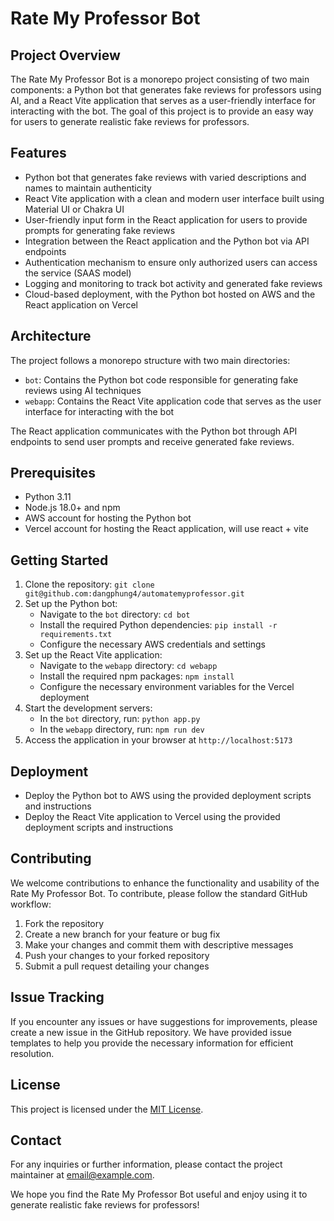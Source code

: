 # Rate My Professor Bot

## Project Overview
The Rate My Professor Bot is a monorepo project consisting of two main components: a Python bot that generates fake reviews for professors using AI, and a React Vite application that serves as a user-friendly interface for interacting with the bot. The goal of this project is to provide an easy way for users to generate realistic fake reviews for professors.

## Features
- Python bot that generates fake reviews with varied descriptions and names to maintain authenticity
- React Vite application with a clean and modern user interface built using Material UI or Chakra UI
- User-friendly input form in the React application for users to provide prompts for generating fake reviews
- Integration between the React application and the Python bot via API endpoints
- Authentication mechanism to ensure only authorized users can access the service (SAAS model)
- Logging and monitoring to track bot activity and generated fake reviews
- Cloud-based deployment, with the Python bot hosted on AWS and the React application on Vercel

## Architecture
The project follows a monorepo structure with two main directories:
- `bot`: Contains the Python bot code responsible for generating fake reviews using AI techniques
- `webapp`: Contains the React Vite application code that serves as the user interface for interacting with the bot

The React application communicates with the Python bot through API endpoints to send user prompts and receive generated fake reviews.

## Prerequisites
- Python 3.11
- Node.js 18.0+ and npm
- AWS account for hosting the Python bot
- Vercel account for hosting the React application, will use react + vite

## Getting Started
1. Clone the repository: `git clone git@github.com:dangphung4/automatemyprofessor.git`
2. Set up the Python bot:
   - Navigate to the `bot` directory: `cd bot`
   - Install the required Python dependencies: `pip install -r requirements.txt`
   - Configure the necessary AWS credentials and settings
3. Set up the React Vite application:
   - Navigate to the `webapp` directory: `cd webapp`
   - Install the required npm packages: `npm install`
   - Configure the necessary environment variables for the Vercel deployment
4. Start the development servers:
   - In the `bot` directory, run: `python app.py`
   - In the `webapp` directory, run: `npm run dev`
5. Access the application in your browser at `http://localhost:5173`

## Deployment
- Deploy the Python bot to AWS using the provided deployment scripts and instructions
- Deploy the React Vite application to Vercel using the provided deployment scripts and instructions

## Contributing
We welcome contributions to enhance the functionality and usability of the Rate My Professor Bot. To contribute, please follow the standard GitHub workflow:
1. Fork the repository
2. Create a new branch for your feature or bug fix
3. Make your changes and commit them with descriptive messages
4. Push your changes to your forked repository
5. Submit a pull request detailing your changes

## Issue Tracking
If you encounter any issues or have suggestions for improvements, please create a new issue in the GitHub repository. We have provided issue templates to help you provide the necessary information for efficient resolution.

## License
This project is licensed under the [MIT License](LICENSE).

## Contact
For any inquiries or further information, please contact the project maintainer at [email@example.com](mailto:email@example.com).

We hope you find the Rate My Professor Bot useful and enjoy using it to generate realistic fake reviews for professors!
